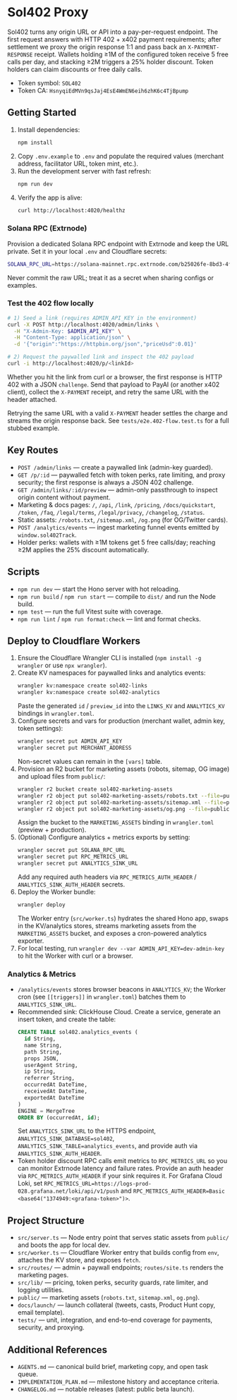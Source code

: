 # Sol402 Proxy

Sol402 turns any origin URL or API into a pay-per-request endpoint. The first request answers with HTTP 402 + x402 payment requirements; after settlement we proxy the origin response 1:1 and pass back an `X-PAYMENT-RESPONSE` receipt. Wallets holding ≥1M of the configured token receive 5 free calls per day, and stacking ≥2M triggers a 25% holder discount. Token holders can claim discounts or free daily calls.

- Token symbol: `SOL402`
- Token CA: `HsnyqiEdMVn9qsJaj4EsE4WmEN6eih6zhK6c4TjBpump`

## Getting Started

1. Install dependencies:
   ```bash
   npm install
   ```
2. Copy `.env.example` to `.env` and populate the required values (merchant address, facilitator URL, token mint, etc.).
3. Run the development server with fast refresh:
   ```bash
   npm run dev
   ```
4. Verify the app is alive:
   ```bash
   curl http://localhost:4020/healthz
   ```

### Solana RPC (Extrnode)

Provision a dedicated Solana RPC endpoint with Extrnode and keep the URL private. Set it in your local `.env` and Cloudflare secrets:

```bash
SOLANA_RPC_URL=https://solana-mainnet.rpc.extrnode.com/b25026fe-8bd3-4f49-beba-64e75db8deb6
```

Never commit the raw URL; treat it as a secret when sharing configs or examples.

### Test the 402 flow locally

```bash
# 1) Seed a link (requires ADMIN_API_KEY in the environment)
curl -X POST http://localhost:4020/admin/links \
  -H "X-Admin-Key: $ADMIN_API_KEY" \
  -H "Content-Type: application/json" \
  -d '{"origin":"https://httpbin.org/json","priceUsd":0.01}'

# 2) Request the paywalled link and inspect the 402 payload
curl -i http://localhost:4020/p/<linkId>
```

Whether you hit the link from curl or a browser, the first response is HTTP 402 with a JSON `challenge`. Send that payload to PayAI (or another x402 client), collect the `X-PAYMENT` receipt, and retry the same URL with the header attached.

Retrying the same URL with a valid `X-PAYMENT` header settles the charge and streams the origin response back. See `tests/e2e.402-flow.test.ts` for a full stubbed example.

## Key Routes

- `POST /admin/links` — create a paywalled link (admin-key guarded).
- `GET /p/:id` — paywalled fetch with token perks, rate limiting, and proxy security; the first response is always a JSON 402 challenge.
- `GET /admin/links/:id/preview` — admin-only passthrough to inspect origin content without payment.
- Marketing & docs pages: `/`, `/api`, `/link`, `/pricing`, `/docs/quickstart`, `/token`, `/faq`, `/legal/terms`, `/legal/privacy`, `/changelog`, `/status`.
- Static assets: `/robots.txt`, `/sitemap.xml`, `/og.png` (for OG/Twitter cards).
- `POST /analytics/events` — ingest marketing funnel events emitted by `window.sol402Track`.
- Holder perks: wallets with ≥1M tokens get 5 free calls/day; reaching ≥2M applies the 25% discount automatically.

## Scripts

- `npm run dev` — start the Hono server with hot reloading.
- `npm run build` / `npm run start` — compile to `dist/` and run the Node build.
- `npm test` — run the full Vitest suite with coverage.
- `npm run lint` / `npm run format:check` — lint and format checks.

## Deploy to Cloudflare Workers

1. Ensure the Cloudflare Wrangler CLI is installed (`npm install -g wrangler` or use `npx wrangler`).
2. Create KV namespaces for paywalled links and analytics events:
   ```bash
   wrangler kv:namespace create sol402-links
   wrangler kv:namespace create sol402-analytics
   ```
   Paste the generated `id` / `preview_id` into the `LINKS_KV` and `ANALYTICS_KV` bindings in `wrangler.toml`.
3. Configure secrets and vars for production (merchant wallet, admin key, token settings):
   ```bash
   wrangler secret put ADMIN_API_KEY
   wrangler secret put MERCHANT_ADDRESS
   ```
   Non-secret values can remain in the `[vars]` table.
4. Provision an R2 bucket for marketing assets (robots, sitemap, OG image) and upload files from `public/`:
   ```bash
   wrangler r2 bucket create sol402-marketing-assets
   wrangler r2 object put sol402-marketing-assets/robots.txt --file=public/robots.txt
   wrangler r2 object put sol402-marketing-assets/sitemap.xml --file=public/sitemap.xml
   wrangler r2 object put sol402-marketing-assets/og.png --file=public/og.png
   ```
   Assign the bucket to the `MARKETING_ASSETS` binding in `wrangler.toml` (preview + production).
5. (Optional) Configure analytics + metrics exports by setting:
   ```bash
   wrangler secret put SOLANA_RPC_URL
   wrangler secret put RPC_METRICS_URL
   wrangler secret put ANALYTICS_SINK_URL
   ```
   Add any required auth headers via `RPC_METRICS_AUTH_HEADER` / `ANALYTICS_SINK_AUTH_HEADER` secrets.
6. Deploy the Worker bundle:
   ```bash
   wrangler deploy
   ```
   The Worker entry (`src/worker.ts`) hydrates the shared Hono app, swaps in the KV/analytics stores, streams marketing assets from the `MARKETING_ASSETS` bucket, and exposes a cron-powered analytics exporter.
7. For local testing, run `wrangler dev --var ADMIN_API_KEY=dev-admin-key` to hit the Worker with curl or a browser.

### Analytics & Metrics

- `/analytics/events` stores browser beacons in `ANALYTICS_KV`; the Worker cron (see `[[triggers]]` in `wrangler.toml`) batches them to `ANALYTICS_SINK_URL`.
- Recommended sink: ClickHouse Cloud. Create a service, generate an insert token, and create the table:
  ```sql
  CREATE TABLE sol402.analytics_events (
    id String,
    name String,
    path String,
    props JSON,
    userAgent String,
    ip String,
    referrer String,
    occurredAt DateTime,
    receivedAt DateTime,
    exportedAt DateTime
  )
  ENGINE = MergeTree
  ORDER BY (occurredAt, id);
  ```
  Set `ANALYTICS_SINK_URL` to the HTTPS endpoint, `ANALYTICS_SINK_DATABASE=sol402`, `ANALYTICS_SINK_TABLE=analytics_events`, and provide auth via `ANALYTICS_SINK_AUTH_HEADER`.
- Token holder discount RPC calls emit metrics to `RPC_METRICS_URL` so you can monitor Extrnode latency and failure rates. Provide an auth header via `RPC_METRICS_AUTH_HEADER` if your sink requires it. For Grafana Cloud Loki, set `RPC_METRICS_URL=https://logs-prod-028.grafana.net/loki/api/v1/push` and `RPC_METRICS_AUTH_HEADER=Basic <base64("1374949:<grafana-token>")>`.

## Project Structure

- `src/server.ts` — Node entry point that serves static assets from `public/` and boots the app for local dev.
- `src/worker.ts` — Cloudflare Worker entry that builds config from `env`, attaches the KV store, and exposes `fetch`.
- `src/routes/` — admin + paywall endpoints; `routes/site.ts` renders the marketing pages.
- `src/lib/` — pricing, token perks, security guards, rate limiter, and logging utilities.
- `public/` — marketing assets (`robots.txt`, `sitemap.xml`, `og.png`).
- `docs/launch/` — launch collateral (tweets, casts, Product Hunt copy, email template).
- `tests/` — unit, integration, and end-to-end coverage for payments, security, and proxying.

## Additional References

- `AGENTS.md` — canonical build brief, marketing copy, and open task queue.
- `IMPLEMENTATION_PLAN.md` — milestone history and acceptance criteria.
- `CHANGELOG.md` — notable releases (latest: public beta launch).
